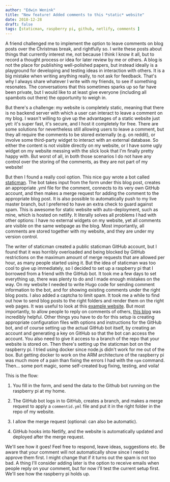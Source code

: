 ```yaml
---
author: "Edwin Wenink"
title: "New feature! Added comments to this *static* website"
date: 2018-12-28
draft: false
tags: [staticman, raspberry pi, github, netlify, comments ]
---
```


A friend challenged me to implement the option to leave comments on blog posts over the Christmas break, and rightfully so. 
I write these posts about things that currently interest me, not because I think I know it all, but to record a thought process or idea for later review by me or others. 
A blog is not the place for publishing well-polished papers, but instead ideally is a playground for developing and testing ideas in interaction with others.
It is a big mistake when writing anything really, to not ask for feedback. 
That's why I always share whatever I write with my friends, to see if something resonates. 
The conversations that this sometimes sparks up so far have been private, but I would like to at least give everyone (including all spambots out there) the opportunity to weigh in.

But there's a challenge: my website is completely static, meaning that there is no backend server with which a user can interact to leave a comment on my blog. 
I wasn't willing to give up the advantages of a static website just yet: it's super fast, it's secure, and I host it completely for free. There are some solutions for nevertheless still allowing users to leave a comment, but they all require the comments to be stored externally (e.g. on reddit), or involve some third-party widget to interact with an external database. So either the content is not visible directly on my website, or I have some ugly widget on my website messing with the slick look that I'm finally pretty happy with. 
But worst of all, in both those scenarios I do not have any control over the storing of the comments, as they are not part of my website! 

But then I found a really cool option. This nice guy wrote a bot called <a href="https://github.com/eduardoboucas/staticman">staticman</a>. The bot takes input from the form under this blog post, creates an appropriate .yml file for the comment, connects to its very own GitHub account, and then makes a merge request for adding the comment to the appropriate blog post. It is also possible to automatically push to my live master branch, but I preferred to have an extra check to guard against spam.
This is awesome for static website with auto-deployment, such as mine, which is hosted on netlify. It literally solves all problems I had with other options: I have no external widgets on my website, yet all comments are visible on the same webpage as the blog. 
Most importantly, all comments are stored together with my website, and they are under my version control.

The writer of staticman created a public staticman GitHub account, but I found that it was horribly overloaded and being blocked by GitHub restrictions on the maximum amount of merge requests that are allowed per hour, as many people started using it. But the idea of staticman was too cool to give up immediately, so I decided to set up a raspberry pi that I borrowed from a friend with the GitHub bot. 
It took me a few days to set everything up, there was plenty to do and I made enough mistakes on the way. On my website I needed to write Hugo code for sending comment information to the bot, and for showing existing comments under the right blog posts. I also added a captcha to limit spam. It took me a while to find out how to send blog posts to the right folders and render them on the right web pages. It was useful to look at this <a href="https://github.com/eduardoboucas/hugo-plus-staticman">example website</a>. But most importantly, to allow people to reply on comments of others, <a href="https://networkhobo.com/2017/12/30/hugo-staticman-nested-replies-and-e-mail-notifications/">this blog</a> was incredibly helpful. Other things you have to do for this setup is creating appropriate configuration files with options and instructions for the GitHub bot, and of course setting up the actual GitHub bot itself, by creating an account and generating a key on GitHub so that the bot can access the account. You also need to give it access to a branch of the repo that your website is stored on.
Then there's setting up the staticman bot on the raspberry pi. I tried using docker since node.js didn't work for me out of the box. But getting docker to work on the ARM architecture of the raspberry pi was much more of a pain than fixing the errors I had with the `npm` command. Then... some port magic, some self-created bug fixing, testing, and voila!

This is the flow: 

1) You fill in the form, and send the data to the Github bot running on the raspberry pi at my home.

2) The GitHub bot logs in to GitHub, creates a branch, and makes a merge request to apply a `commentid.yml` file and put it in the right folder in the repo of my website.

3) I allow the merge request (optional: can also be automatic).

4) GitHub hooks into Netlify, and the website is automatically updated and deployed after the merge request.

We'll see how it goes! Feel free to respond, leave ideas, suggestions etc. 
Be aware that your comment will not automatically show since I need to approve them first. 
I might change that if it turns out the spam is not too bad.
A thing I'll consider adding later is the option to receive emails when people reply on your comment, but for now I'll test the current setup first. 
We'll see how the raspberry pi holds up. 
